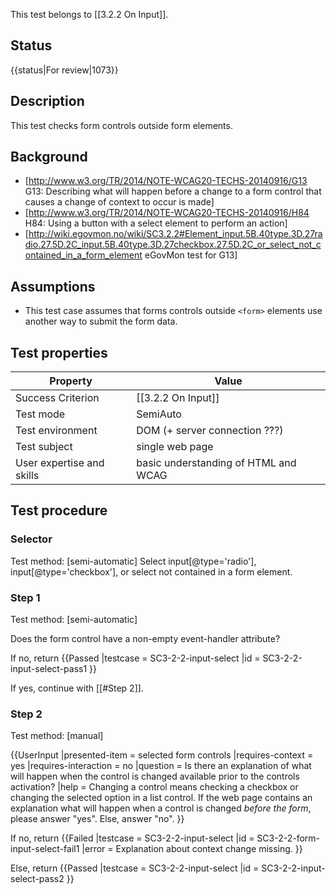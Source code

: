 This test belongs to [[3.2.2 On Input]].

## Status
{{status|For review|1073}}

## Description

This test checks form controls outside form elements.

## Background

- [http://www.w3.org/TR/2014/NOTE-WCAG20-TECHS-20140916/G13 G13: Describing what will happen before a change to a form control that causes a change of context to occur is made]
- [http://www.w3.org/TR/2014/NOTE-WCAG20-TECHS-20140916/H84 H84: Using a button with a select element to perform an action]
- [http://wiki.egovmon.no/wiki/SC3.2.2#Element_input.5B.40type.3D.27radio.27.5D.2C_input.5B.40type.3D.27checkbox.27.5D.2C_or_select_not_contained_in_a_form_element eGovMon test for G13]

## Assumptions

- This test case assumes that forms controls outside `<form>` elements use another way to submit the form data.

## Test properties

| Property         | Value
|------------------|----
|Success Criterion |[[3.2.2 On Input]]
|Test mode         |SemiAuto
|Test environment  |DOM (+ server connection ???)
|Test subject      |single web page
|User expertise and skills | basic understanding of HTML and WCAG


## Test procedure

### Selector
Test method: [semi-automatic]
Select input[@type='radio'], input[@type='checkbox'], or select not contained in a form element.


### Step 1
Test method: [semi-automatic]

Does the form control have a non-empty event-handler attribute?

If no,
return
{{Passed
|testcase = SC3-2-2-input-select
|id = SC3-2-2-input-select-pass1
}}

If yes,
continue with [[#Step 2]].
### Step 2
Test method: [manual]

{{UserInput
 |presented-item = selected form controls
 |requires-context = yes
 |requires-interaction = no
 |question = Is there an explanation of what will happen when the control is changed available prior to the controls activation?
 |help = Changing a control means checking a checkbox or changing the selected option in a list control. If the web page contains an explanation what will happen when a control is changed *before the form*, please answer "yes". Else, answer "no".
 }}

If no,
return
{{Failed
|testcase = SC3-2-2-input-select
|id = SC3-2-2-form-input-select-fail1
|error = Explanation about context change missing.
}}

Else,
return
{{Passed
|testcase = SC3-2-2-input-select
|id = SC3-2-2-input-select-pass2
}}
